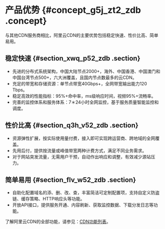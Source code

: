 # 产品优势 {#concept_g5j_zt2_zdb .concept}

与其他CDN服务商相比，阿里云CDN的主要优势包括稳定快速、性价比高、简单易用。

## 稳定快速 {#section_xwq_p52_zdb .section}

-   先进的分布式系统架构，中国大陆节点2000+，海外、中国香港、中国澳门和中国台湾节点500+，六大洲覆盖，且国内节点数最多的云CDN。
-   充足的带宽和存储资源：单节点带宽40Gbps+，全网带宽输出能力120 Tbps。
-   稳定高效的性能指标：95%+命中率，ms级响应时间，视频95%+流畅率。
-   完善的监控体系和服务体系：7＊24小时全网监控，基于服务质量智能监控和调度。

## 性价比高 {#section_q3h_v52_zdb .section}

-   资源弹性扩展，按实际使用量付费，接入即可实现跨运营商、跨地域的全网覆盖。
-   先用后付，提供按流量或峰值带宽两种计费方式，满足不同业务需求。
-   对于网站突发流量，无需用户干预，自动作出响应和调整，有效减少源站压力。

## 简单易用 {#section_flv_w52_zdb .section}

-   自助化配置域名的添、删、改、查，丰富简洁可定制配置项，支持自定义防盗链、缓存策略、HTTP响应头等功能。
-   开放API接口，提供服务开通、内容刷新、获取监控数据、下载分发日志等功能。

了解阿里云CDN的全部功能，请参见：[CDN功能列表](../../../../intl.zh-CN/域名管理/功能概述.md#)。

